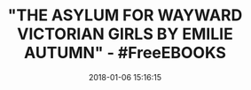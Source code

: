 ---
title: '"THE ASYLUM FOR WAYWARD VICTORIAN GIRLS BY EMILIE AUTUMN" - #FreeEBOOKS'
name: The Asylum for Wayward Victorian Girls
date: '2018-01-06 15:16:15'
buy_now: >-
  https://www.amazon.com/Asylum-Wayward-Victorian-Girls-ebook/dp/B07857PKF9?SubscriptionId=AKIAIA5RBQIWQVTCUEUQ&tag=coldcutdeals-20&linkCode=xm2&camp=2025&creative=165953&creativeASIN=B07857PKF9
description_markdown: |-
  The Asylum for Wayward Victorian Girls

   
tweet_id_str: '949660891926147072'
price: ''
you_save: ''
asin: B07857PKF9
image: 'https://images-na.ssl-images-amazon.com/images/I/41BpW6HOSwL.jpg'

---